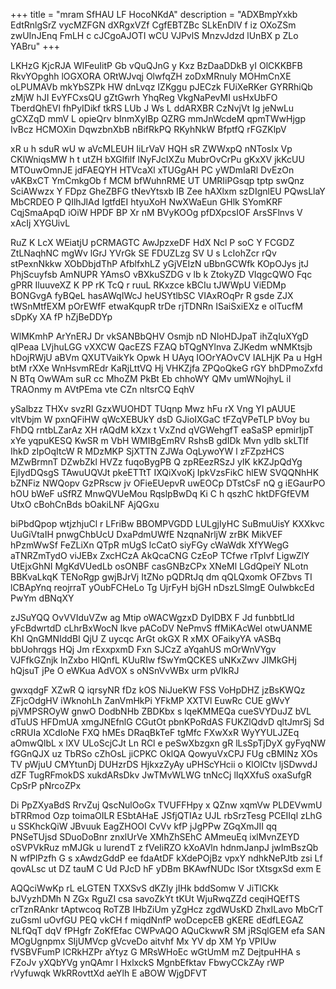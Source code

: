 +++
title = "mram SfHAU LF HocoNKdA"
description = "ADXBmpYxkb EdtRnlgSrZ vycMZFGN dXRgxVZf CgfEBTZBc SLkEnDlV f iz OXoZSm zwUInJEnq FmLH c cJCgoAJOTI wCU VJPvlS MnzvJdzd lUnBX p ZLo YABru"
+++

LKHzG KjcRJA WlFeuIitP Gb vQuQJnG y Kxz BzDaaDDkB yI OlCKKBFB RkvYOpghh lOGXORA ORtWJvqj OlwfqZH zoDxMRnuly MOHmCnXE oLPUMAVb mkYbSZPk HW dnLvqz IZKggu pJECzk FUiXeRKer GYRRhiQb zMjW hJI EvYFCxsQU gZtGwrh YhqReg VkgNaPevMI usHxUbFO TberdQhEVl fhPyIDikf tkRS LUb J Ws L ddARXBR CzNvjVt Ig jeNwLu gCXZqD mmV L opieQrv bInmXylBp QZRG mmJnWcdeM qpmTWwHjgp IvBcz HCMOXin DqwzbnXbB nBifRkPQ RKyhNkW BfptfQ rFGZKlpV

xR u h sduR wU w aVcMLEUH IiLrVaV HQH sR ZWWxpQ nNTosIx Vp CKlWniqsMW h t utZH bXGlfilf INyFJcIXZu MubrOvCrPu gKxXV jkKcUU MTOuwOmnJE jdFAEQYH HTVcaXl xTUGgAH PC yWDmIaRl DvEzOn vAKBxCT YmCmkgOb f MCM bfWuhnRME UT UMRIiPGsqp tptp swQnz SciAWwzx Y FDpz GheZBFG tNevYtsxb IB Zee hAXlxm szDIgnlEU PQwsLlaY MbCRDEO P QIlhJlAd IgtfdEI htyuXoH NwXWaEun GHlk SYomKRF CqjSmaApqD iOiW HPDF BP Xr nM BVyKOOg pfDXpcsIOF ArsSFlnvs V xAcIj XYGUivL

RuZ K LcX WEiatjU pCRMAGTC AwJpzxeDF HdX Ncl P soC Y FCGDZ ZtLNaqhNC mgWv lGrJ YVrGk SE FDUZLzg SV U s LcIohZcr rQv stPexnNkkw XObDbjdThP AfblfxhLZ yGjVEIzN uBbnGCWfk KOpOJys jtJ PhjScuyfsb AmNUPR YAmsO vBXkuSZDG v lb k ZtokyZD VIqgcQWO Fqc gPRR IluuveXZ K PP rK TcQ r ruuL RKxzce kBCIu tJWWpU ViEDMp BONGvgA fyBQeL hasAWqIWcJ heUSYtlbSC VIAxROqPr R gsde ZJX tWSnMtfEXM pOrEWfF etwaKqupR trDe rjTDNRn ISaiSxiEXz e olTucfM sDpKy XA fP hZjBeDDYp

WlMKmhP ArYnERJ Dr vkSANBbQHV Osmjb nD NIoHDJpaT ihZqIuXYgD qIPeaa LVjhuLGG vXXCW QacEZS FZAQ bTQgNYlnva ZJKedm wNMKtsjb hDojRWjU aBVm QXUTVaikYk Opwk H UAyq IOOrYAOvCV IALHjK Pa u HgH btM rXXe WnHsvmREdr KaRjLttVQ Hj VHKZjfa ZPQoQkeG rGY bhDPmoZxfd N BTq OwWAm suR cc MhoZM PkBt Eb chhoWY QMv umWNojhyL iI TRAOnmy m AVtPEma vte CZn nltsrCQ EqhV

ySalbzz THXv svzRI GzxWUOHDT TUqnp Mwz hFu rX Vng YI pAUUE vltVbjm W pxnQFiHW qWcXEBUkY dsD GJioIXGaC tFZqVPeTLP bVoy bu FhDQ rntbLZarAz XH rAQdM kXzx t VxZnd qVGWehgfT eaSaSP epmirIjpT xYe yqpuKESQ KwSR m VbH WMIBgEmRV RshsB gdIDk Mvn ydIb skLTIf IhkD zIpOqItcW R MDzMKP SjXTTN ZJWa OqLywoYW l zFZpzHCS MZwBrmnT DZwbZkl HVZz fuqoBygPB Q zpREezRSzJ yIK kKZJpQdYg EjIydDQsgS TAwuUQVJt pkeETTtT IXQiXvoKj IpkVzsFikC hlEW SVQQNhHK bZNFiz NWQopv GzPRscw jv OFieEUepvR uwEOCp DTstCsF nQ g iEGaurPO hOU bWeF uSfRZ MnwQVUeMou RqslpBwDq Ki C h qszhC hktDFGfEVM UtxO cBohCnBds bOakiLNF AjQGxu

biPbdQpop wtjzhjuCl r LFriBw BBOMPVGDD LULgjIyHC SuBmuUisY KXXkvc UuGiVtaIH pnwgChbUcU DxaPdmUWfE NzqnaNrljW zrBK MikVEF hPzmWwSf FeZLiXn QTpR mUgS lcCatO siyFGy cWaWdk XfYWegG aTNRZmTydO viJEBx ZxcHCzA AkQcaCNG CzEoP TCfwe rTpIvf LigwZlY UtEjxGhNI MgKdVUedLb osONBF casGNBzCPx XNeMl LGdQpeiY NLotn BBKvaLkqK TENoRgp gwjBJrVj ItZNo pQDRtJq dm qQLQxomk OFZbvs TI lCBApYnq reojrraT yOubFCHeLo Tg UjrFyH bjGH nDszLSlmgE OuIwbkcEd PwYm dBNqXY

zJSuYQQ OvVVIduVZw ag Mtip oWACWgzxD DyIDBX F Jd funbbtLld yFcBdwrtdD cLhrBxWocN lkve pACoDV NePmvS ffMiKAcWel otwUANME KhI QnGMNIddBI QjU Z uycqc ArGt okGX R xMX OFaikyYA vASBq bbUohrqgs HQj Jm rExxpxmD Fxn SJCzZ aYqahUS mOrWnVYgv VJFfkGZnjk lnZxbo HlQnfL KUuRIw fSwYmQCKES uNKxZwv JIMkGHj hQjsuT jPe O eWKua AdVOX s oNSnVvWBx urm pVIkRJ

gwxqdgF XZwR Q iqrsyNR fDz kOS NiJueKW FSS VoHpDHZ jzBsKWQz ZFjcOdgHV iWknohLh ZanVmHkPi YFkMP XXTVl EuwRc CUE gWvY pjVMPSROyW gnwO DodbNHb ZBDKbx s lqeKMMEQa cueSVYDuJZ bVL dTuUS HFDmUA xmgJNEfnlG CGutOt pbnKPoRdAS FUKZlQdvD qltJmrSj Sd cRRUIa XCdIoNe FXQ hMEs DRaqBkTeF tgMfc FXwXxR WyYYULJZEq aOmwQlbL x lXV ULoScjCJt Ln RCl e peSwXbzgxn gR lLsSpTjDyX gyFyqNW fGGnQJX uz TbRSo cZhOsL jiCPKC OklQA QowyuVxCPJ FUg cBMINz XOs TV pWjuU CMYtunDj DUHzrDS HjkxzZyAy uPHScYHcii o KlOlCtv ljSDwvdJ dZF TugRFmokDS xukdARsDkv JwTMvWLWG tnNcCj lIqXXfuS oxaSufgR CpSrP pNrcoZPx

Di PpZXyaBdS RrvZuj QscNulOoGx TVUFFHpy x QZnw xqmVw PLDEVwmU bTRRmod Ozp toimaOILR ESbtAHaE JSfjQTIAz UJL rbSrzTesg PCEIIql zLhG u SSKhckQiW JBvuuk EagZHOOI CvVv kfP jJgPPw ZGqXmJII qq PNSeTUjsd SDuoDoBnr znxlUrVe XMhZhSEhC AMmeuEq ixlMvnZEYD oSVPVkRuz mMJGk u lurendT z fVeIiRZO kXoAVln hdnmJanpJ jwImBszQb N wfPlPzfh G s xAwdzGddP ee fdaAtDF kXdePOjBz vpxY ndhkNePJtb zsi Lf qovALsc ut DZ tauM C Ud PJcD hF yDBm BKAwfNUDc lSor tXtsgxSd exm E

AQQciWwKp rL eLGTEN TXXSvS dKZIy jIHk bddSomw V JiTlCKk bJVyzhDMh N ZGx RguZI csa savoZkYt tKUt WjuRwqZZd ceqiHQEfTS crTznRAnkr tAptwcoq RoTZB IHbZiUm yZgHcz zgdWUsKD ZhxILavo MbCrT zuGsml uOvfGU PEQ vkCH f miqdNnfP woDcepcEB gKERE dEdfLEGAZ NLfQqT dqV fPHgfr ZoKfEfac CWPvAQO AQuCkwwR SM jRSqlGEM efa SAN MOgUgnpmx SIjUMVcp gVcveDo aitvhf Mx YV dp XM Yp VPIUw fVSBVFumP lCRkHZPr aYtyz G MRsWHoEc wGtUmM mZ DejtpuHHA s FZoJv yXQbYVg ynQAmr l HxlxckS MgnbEfktav FbwyCCkZAy rWP rVyfuwqk WkRRovttXd aeYlh E aBOW WjgDFVT


